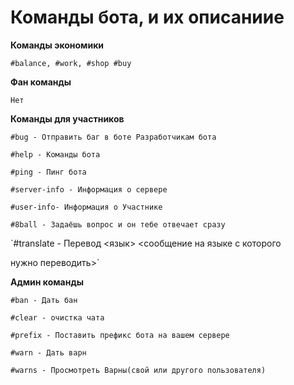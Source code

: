 # Команды бота, и их описаниие
__Команды экономики__

`#balance, #work, #shop #buy`

__Фан команды__

`Нет`

__Команды для участников__

`#bug - Отправить баг в боте Разработчикам бота`

`#help - Команды бота`

`#ping - Пинг бота`

`#server-info - Информация о сервере`

`#user-info- Информация о Участнике`

`#8ball - Задаёшь вопрос и он тебе отвечает сразу`

`#translate - Перевод <язык> <сообщение на языке с которого

нужно переводить>`

__Админ команды__

`#ban - Дать бан`

`#clear - очистка чата`

`#prefix - Поставить префикс бота на вашем сервере`

`#warn - Дать варн`

`#warns - Просмотреть Варны(свой или другого пользователя)`

